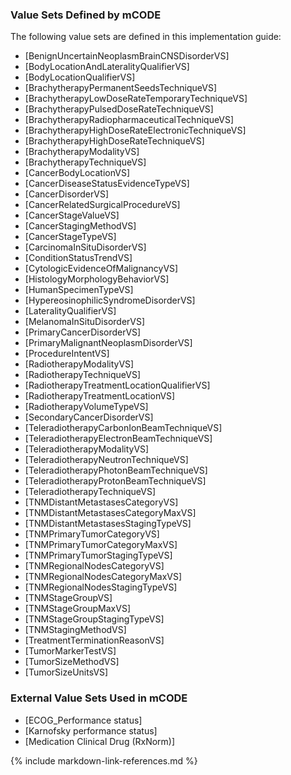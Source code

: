 ### Value Sets Defined by mCODE

The following value sets are defined in this implementation guide:

* [BenignUncertainNeoplasmBrainCNSDisorderVS]
* [BodyLocationAndLateralityQualifierVS]
* [BodyLocationQualifierVS]
* [BrachytherapyPermanentSeedsTechniqueVS]
* [BrachytherapyLowDoseRateTemporaryTechniqueVS]
* [BrachytherapyPulsedDoseRateTechniqueVS]
* [BrachytherapyRadiopharmaceuticalTechniqueVS]
* [BrachytherapyHighDoseRateElectronicTechniqueVS]
* [BrachytherapyHighDoseRateTechniqueVS]
* [BrachytherapyModalityVS]
* [BrachytherapyTechniqueVS]
* [CancerBodyLocationVS]
* [CancerDiseaseStatusEvidenceTypeVS]
* [CancerDisorderVS]
* [CancerRelatedSurgicalProcedureVS]
* [CancerStageValueVS]
* [CancerStagingMethodVS]
* [CancerStageTypeVS]
* [CarcinomaInSituDisorderVS]
* [ConditionStatusTrendVS]
* [CytologicEvidenceOfMalignancyVS]
* [HistologyMorphologyBehaviorVS]
* [HumanSpecimenTypeVS]
* [HypereosinophilicSyndromeDisorderVS]
* [LateralityQualifierVS]
* [MelanomaInSituDisorderVS]
* [PrimaryCancerDisorderVS]
* [PrimaryMalignantNeoplasmDisorderVS]
* [ProcedureIntentVS]
* [RadiotherapyModalityVS]
* [RadiotherapyTechniqueVS]
* [RadiotherapyTreatmentLocationQualifierVS]
* [RadiotherapyTreatmentLocationVS]
* [RadiotherapyVolumeTypeVS]
* [SecondaryCancerDisorderVS]
* [TeleradiotherapyCarbonIonBeamTechniqueVS]
* [TeleradiotherapyElectronBeamTechniqueVS]
* [TeleradiotherapyModalityVS]
* [TeleradiotherapyNeutronTechniqueVS]
* [TeleradiotherapyPhotonBeamTechniqueVS]
* [TeleradiotherapyProtonBeamTechniqueVS]
* [TeleradiotherapyTechniqueVS]
* [TNMDistantMetastasesCategoryVS]
* [TNMDistantMetastasesCategoryMaxVS]
* [TNMDistantMetastasesStagingTypeVS]
* [TNMPrimaryTumorCategoryVS]
* [TNMPrimaryTumorCategoryMaxVS]
* [TNMPrimaryTumorStagingTypeVS]
* [TNMRegionalNodesCategoryVS]
* [TNMRegionalNodesCategoryMaxVS]
* [TNMRegionalNodesStagingTypeVS]
* [TNMStageGroupVS]
* [TNMStageGroupMaxVS]
* [TNMStageGroupStagingTypeVS]
* [TNMStagingMethodVS]
* [TreatmentTerminationReasonVS]
* [TumorMarkerTestVS]
* [TumorSizeMethodVS]
* [TumorSizeUnitsVS]

### External Value Sets Used in mCODE

* [ECOG_Performance status]
* [Karnofsky performance status]
* [Medication Clinical Drug (RxNorm)]

{% include markdown-link-references.md %}
